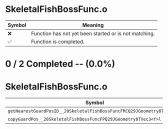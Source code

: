 # SkeletalFishBossFunc.o
| Symbol | Meaning 
| ------------- | ------------- 
| :x: | Function has not yet been started or is not matching. 
| :white_check_mark: | Function is completed. 


# 0 / 2 Completed -- (0.0%)
# SkeletalFishBossFunc.o
| Symbol | Decompiled? |
| ------------- | ------------- |
| `getNearestGuardPosID__20SkeletalFishBossFuncFRCQ29JGeometry8TVec3<f>` | :x: |
| `copyGuardPos__20SkeletalFishBossFuncFPQ29JGeometry8TVec3<f>l` | :x: |
